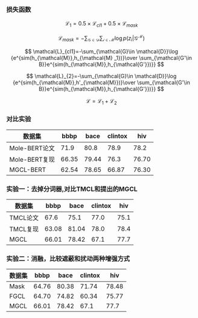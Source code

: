 ### 损失函数
$$
\mathcal{L_1}=0.5\times\mathcal{L}_{cl1}+0.5\times \mathcal{L}_{mask}
$$

$$
\mathcal{L}_{mask}=-\sum_{\mathcal{G}\in \mathcal{D}}\sum_{\mathcal{i}\in \mathcal{M}} \log p(z_i|\mathcal{G}^{\mathcal{M}})
$$

$$
\mathcal{L}_{cl1}=-\sum_{\mathcal{G}\in \mathcal{D}}\log {e^{sim(h_{\mathcal{M}},h_{\mathcal{M}
_1})}\over \sum_{\mathcal{G'\in B}}e^{sim(h_{\mathcal{M}},h_{\mathcal{G'}})}}
$$

$$
\mathcal{L}_{2}=-\sum_{\mathcal{G}\in \mathcal{D}}\log {e^{sim(h_{\mathcal{M}},h'_{\mathcal{M}})}\over \sum_{\mathcal{G'\in B}}e^{sim(h_{\mathcal{M}},h_{\mathcal{G'}})}}
$$

$$
\mathcal{L} = \mathcal{L_1+L_2}
$$

### 对比实验
|  数据集|bbbp|bace|clintox|hiv|
| -------- | -------- | --------|--- |----|
| Mole-BERT论文| 71.9 |80.8	|78.9|78.2|
| Mole-BERT复现| 66.35 | 79.44 | 76.3 |76.70|
| MGCL-BERT | 62.54 | 78.65 |66.87|76.30|

### 实验一：去掉分词器,对比TMCL和提出的MGCL

| 数据集|bbbp|bace|clintox|hiv|
|-------- | -------- | -------- |----|---|
|TMCL论文| 67.6 |75.1|77.0|75.1|
|TMCL复现| 63.08|81.04|78.0|78.4|
| MGCL | 66.01 |78.42|67.1|77.7|

### 实验二：消融，比较遮蔽和扰动两种增强方式
|  数据集|bbbp|bace|clintox |hiv|
| -------- | -------- | -------- |----|----|
|Mask|64.76|80.38|71.74|78.48|
|FGCL|64.70|74.82|60.34|75.77|
| MGCL | 66.01 |78.42|67.1|77.7|